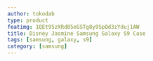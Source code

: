 ```yaml
---
author: tokodab
type: product
featimg: 1QEt95zXRd85eGSTg8y9SpQd3zYduj1AW
title: Disney Jasmine Samsung Galaxy S9 Case
tags: [samsung, galaxy, s9]
category: [samsung]
---
```

